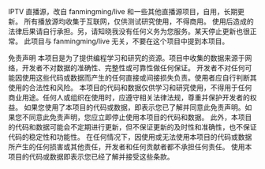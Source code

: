 IPTV 直播源，改自 fanmingming/live 和一些其他直播源项目，自用，长期更新。
所有播放源均收集于互联网，仅供测试研究使用，不得商用。
使用后造成的法律后果请自行承担。另，请知晓我没有任何义务为您服务。某天停止更新也很正常。
此项目与 fanmingming/live 无关，不要在这个项目中提到本项目。




免责声明
本项目是为了提供编程学习和研究的资源。项目中收集的数据来源于网络，开发者不对数据的准确性、完整性或可靠性做任何保证。
开发者不对任何可能因使用这些代码或数据而产生的任何直接或间接损失负责。使用者应自行判断其使用的合法性和风险。
本项目的代码和数据仅供学习和研究使用，不得用于任何商业用途。任何人或组织在使用时，应遵守相关法律法规，尊重并保护开发者的权益。
如果您使用了本项目的代码或数据，即表示您已了解并同意此免责声明。如果您不同意此免责声明，您应立即停止使用本项目的代码和数据。
此外，本项目的代码和数据可能会不定期进行更新，但不保证更新的及时性和准确性，也不保证代码的稳定性和功能性。
在任何情况下，因使用或无法使用本项目的代码或数据所产生的任何损害或其他责任，开发者和任何贡献者都不承担任何责任。
使用本项目的代码或数据即表示您已经了解并接受这些条款。

